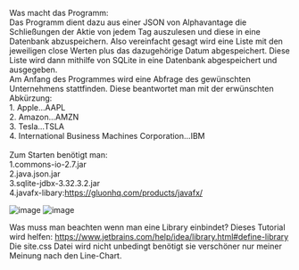 Was macht das Programm:<br>
Das Programm dient dazu aus einer JSON von Alphavantage die Schließungen der Aktie von jedem Tag auszulesen und diese in eine Datenbank abzuspeichern. Also vereinfacht gesagt wird eine Liste mit den jeweiligen close Werten plus das dazugehörige Datum abgespeichert. Diese Liste wird dann mithilfe von SQLite in eine Datenbank abgespeichert und ausgegeben.<br>
Am Anfang des Programmes wird eine Abfrage des gewünschten Unternehmens stattfinden. Diese beantwortet man mit der erwünschten Abkürzung:<br>1. Apple...AAPL <br> 2. Amazon...AMZN<br> 3. Tesla...TSLA<br>4. International Business Machines Corporation...IBM<br><br>Zum Starten benötigt man:<br>1.commons-io-2.7.jar <br>2.java.json.jar  <br> 3.sqlite-jdbx-3.32.3.2.jar<br> 4.javafx-libary:https://gluonhq.com/products/javafx/<br>

![image](https://user-images.githubusercontent.com/59960768/102935174-e78cf780-44a5-11eb-996a-8183bf285a36.png)
![image](https://user-images.githubusercontent.com/59960768/102935283-2327c180-44a6-11eb-8a7c-5646c11675c3.png)



Was muss man beachten wenn man eine Library einbindet?
Dieses Tutorial wird helfen:
https://www.jetbrains.com/help/idea/library.html#define-library
Die site.css Datei wird nicht unbedingt benötigt sie verschöner nur meiner Meinung nach den Line-Chart.
